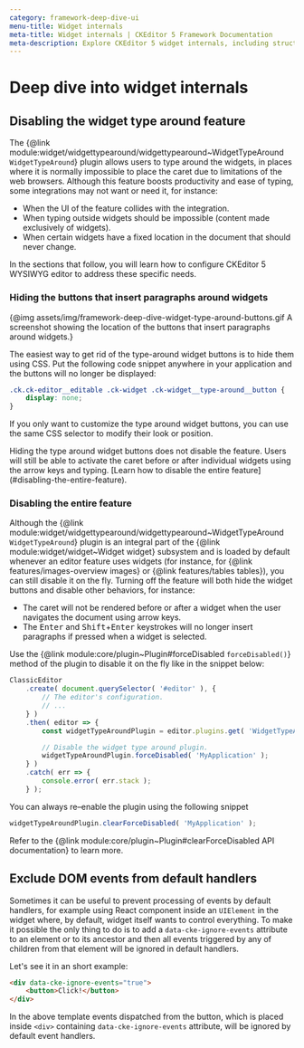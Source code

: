 ```yaml
---
category: framework-deep-dive-ui
menu-title: Widget internals
meta-title: Widget internals | CKEditor 5 Framework Documentation
meta-description: Explore CKEditor 5 widget internals, including structure, behaviors, and how to create interactive, editable UI components.
---
```


# Deep dive into widget internals

## Disabling the widget type around feature

The {@link module:widget/widgettypearound/widgettypearound~WidgetTypeAround `WidgetTypeAround`} plugin allows users to type around the widgets, in places where it is normally impossible to place the caret due to limitations of the web browsers. Although this feature boosts productivity and ease of typing, some integrations may not want or need it, for instance:

* When the UI of the feature collides with the integration.
* When typing outside widgets should be impossible (content made exclusively of widgets).
* When certain widgets have a fixed location in the document that should never change.

In the sections that follow, you will learn how to configure CKEditor&nbsp;5 WYSIWYG editor to address these specific needs.

### Hiding the buttons that insert paragraphs around widgets

{@img assets/img/framework-deep-dive-widget-type-around-buttons.gif A screenshot showing the location of the buttons that insert paragraphs around widgets.}

The easiest way to get rid of the type-around widget buttons is to hide them using CSS. Put the following code snippet anywhere in your application and the buttons will no longer be displayed:

```css
.ck.ck-editor__editable .ck-widget .ck-widget__type-around__button {
	display: none;
}
```

If you only want to customize the type around widget buttons, you can use the same CSS selector to modify their look or position.

<info-box hint>
	Hiding the type around widget buttons does not disable the feature. Users will still be able to activate the caret before or after individual widgets using the arrow keys and typing. [Learn how to disable the entire feature](#disabling-the-entire-feature).
</info-box>

### Disabling the entire feature

Although the {@link module:widget/widgettypearound/widgettypearound~WidgetTypeAround `WidgetTypeAround`} plugin is an integral part of the {@link module:widget/widget~Widget widget} subsystem and is loaded by default whenever an editor feature uses widgets (for instance, for {@link features/images-overview images} or {@link features/tables tables}), you can still disable it on the fly. Turning off the feature will both hide the widget buttons and disable other behaviors, for instance:

* The caret will not be rendered before or after a widget when the user navigates the document using arrow keys.
* The <kbd>Enter</kbd> and <kbd>Shift</kbd>+<kbd>Enter</kbd> keystrokes will no longer insert paragraphs if pressed when a widget is selected.

Use the {@link module:core/plugin~Plugin#forceDisabled `forceDisabled()`} method of the plugin to disable it on the fly like in the snippet below:

```js
ClassicEditor
	.create( document.querySelector( '#editor' ), {
		// The editor's configuration.
		// ...
	} )
	.then( editor => {
		const widgetTypeAroundPlugin = editor.plugins.get( 'WidgetTypeAround' );

		// Disable the widget type around plugin.
		widgetTypeAroundPlugin.forceDisabled( 'MyApplication' );
	} )
	.catch( err => {
		console.error( err.stack );
	} );
```

You can always re–enable the plugin using the following snippet

```js
widgetTypeAroundPlugin.clearForceDisabled( 'MyApplication' );
```

Refer to the {@link module:core/plugin~Plugin#clearForceDisabled API documentation} to learn more.

## Exclude DOM events from default handlers

Sometimes it can be useful to prevent processing of events by default handlers, for example using React component inside an `UIElement` in the widget where, by default, widget itself wants to control everything. To make it possible the only thing to do is to add a `data-cke-ignore-events` attribute to an element or to its ancestor and then all events triggered by any of children from that element will be ignored in default handlers.

Let's see it in an short example:

```html
<div data-cke-ignore-events="true">
	<button>Click!</button>
</div>
```
In the above template events dispatched from the button, which is placed inside `<div>` containing `data-cke-ignore-events` attribute, will be ignored by default event handlers.
